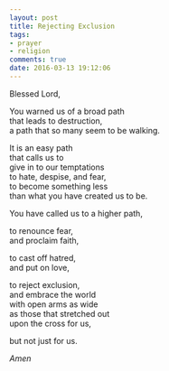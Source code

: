 ```yaml
---
layout: post
title: Rejecting Exclusion
tags:
- prayer
- religion
comments: true
date: 2016-03-13 19:12:06
---
```


Blessed Lord,

You warned us of a broad path   
that leads to destruction,  
a path that so many seem to be walking.

It is an easy path   
that calls us to   
give in to our temptations   
to hate, despise, and fear,  
to become something less   
than what you have created us to be.

You have called us to a higher path,

to renounce fear,   
and proclaim faith,

to cast off hatred,   
and put on love,

to reject exclusion,   
and embrace the world  
with open arms as wide   
as those that stretched out   
upon the cross for us,

but not just for us.

*Amen*
